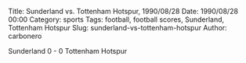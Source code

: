 Title: Sunderland vs. Tottenham Hotspur, 1990/08/28
Date: 1990/08/28 00:00
Category: sports
Tags: football, football scores, Sunderland, Tottenham Hotspur
Slug: sunderland-vs-tottenham-hotspur
Author: carbonero


Sunderland 0 - 0 Tottenham Hotspur

